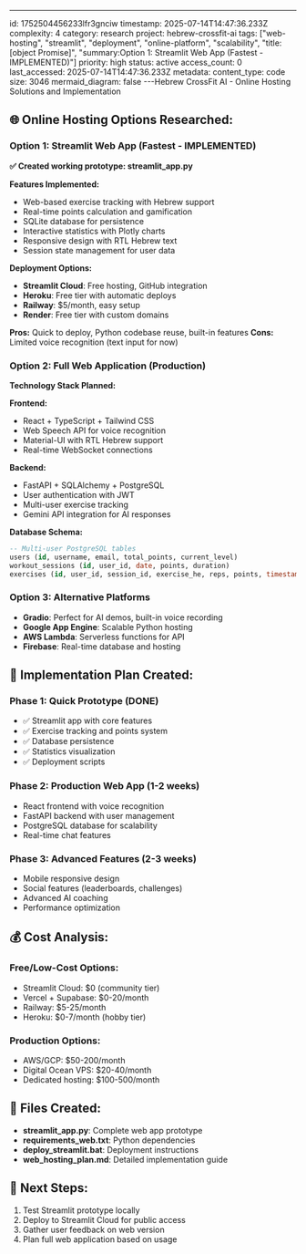 ---
id: 1752504456233lfr3gnciw
timestamp: 2025-07-14T14:47:36.233Z
complexity: 4
category: research
project: hebrew-crossfit-ai
tags: ["web-hosting", "streamlit", "deployment", "online-platform", "scalability", "title:[object Promise]", "summary:Option 1: Streamlit Web App (Fastest - IMPLEMENTED)"]
priority: high
status: active
access_count: 0
last_accessed: 2025-07-14T14:47:36.233Z
metadata:
  content_type: code
  size: 3046
  mermaid_diagram: false
---Hebrew CrossFit AI - Online Hosting Solutions and Implementation

## 🌐 Online Hosting Options Researched:

### **Option 1: Streamlit Web App (Fastest - IMPLEMENTED)**
**✅ Created working prototype: streamlit_app.py**

**Features Implemented:**
- Web-based exercise tracking with Hebrew support
- Real-time points calculation and gamification
- SQLite database for persistence
- Interactive statistics with Plotly charts
- Responsive design with RTL Hebrew text
- Session state management for user data

**Deployment Options:**
- **Streamlit Cloud**: Free hosting, GitHub integration
- **Heroku**: Free tier with automatic deploys
- **Railway**: $5/month, easy setup
- **Render**: Free tier with custom domains

**Pros:** Quick to deploy, Python codebase reuse, built-in features
**Cons:** Limited voice recognition (text input for now)

### **Option 2: Full Web Application (Production)**
**Technology Stack Planned:**

**Frontend:**
- React + TypeScript + Tailwind CSS
- Web Speech API for voice recognition
- Material-UI with RTL Hebrew support
- Real-time WebSocket connections

**Backend:**
- FastAPI + SQLAlchemy + PostgreSQL
- User authentication with JWT
- Multi-user exercise tracking
- Gemini API integration for AI responses

**Database Schema:**
```sql
-- Multi-user PostgreSQL tables
users (id, username, email, total_points, current_level)
workout_sessions (id, user_id, date, points, duration)
exercises (id, user_id, session_id, exercise_he, reps, points, timestamp)
```

### **Option 3: Alternative Platforms**
- **Gradio**: Perfect for AI demos, built-in voice recording
- **Google App Engine**: Scalable Python hosting
- **AWS Lambda**: Serverless functions for API
- **Firebase**: Real-time database and hosting

## 🚀 Implementation Plan Created:

### **Phase 1: Quick Prototype (DONE)**
- ✅ Streamlit app with core features
- ✅ Exercise tracking and points system
- ✅ Database persistence
- ✅ Statistics visualization
- ✅ Deployment scripts

### **Phase 2: Production Web App (1-2 weeks)**
- React frontend with voice recognition
- FastAPI backend with user management
- PostgreSQL database for scalability
- Real-time chat features

### **Phase 3: Advanced Features (2-3 weeks)**
- Mobile responsive design
- Social features (leaderboards, challenges)
- Advanced AI coaching
- Performance optimization

## 💰 Cost Analysis:

### **Free/Low-Cost Options:**
- Streamlit Cloud: $0 (community tier)
- Vercel + Supabase: $0-20/month
- Railway: $5-25/month
- Heroku: $0-7/month (hobby tier)

### **Production Options:**
- AWS/GCP: $50-200/month
- Digital Ocean VPS: $20-40/month
- Dedicated hosting: $100-500/month

## 📁 Files Created:
- **streamlit_app.py**: Complete web app prototype
- **requirements_web.txt**: Python dependencies
- **deploy_streamlit.bat**: Deployment instructions
- **web_hosting_plan.md**: Detailed implementation guide

## 🎯 Next Steps:
1. Test Streamlit prototype locally
2. Deploy to Streamlit Cloud for public access
3. Gather user feedback on web version
4. Plan full web application based on usage